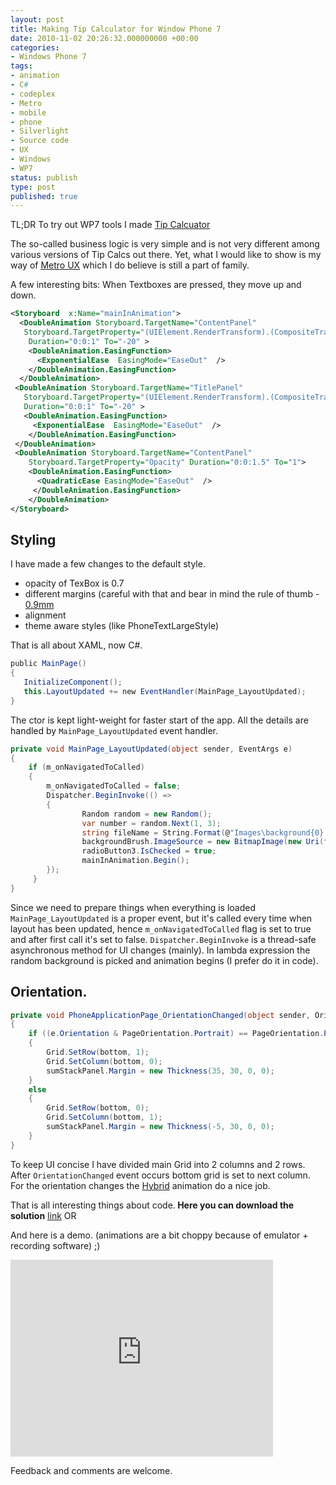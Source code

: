 ```yaml
---
layout: post
title: Making Tip Calculator for Window Phone 7
date: 2010-11-02 20:26:32.000000000 +00:00
categories:
- Windows Phone 7
tags:
- animation
- C#
- codeplex
- Metro
- mobile
- phone
- Silverlight
- Source code
- UX
- Windows
- WP7
status: publish
type: post
published: true
---
```


TL;DR To try out WP7 tools I made [Tip Calcuator](http://tipcalc.codeplex.com/)

The so-called business logic is very simple and is not very different among various versions of Tip Calcs out there. Yet, what I would like to show is my way of [Metro UX](http://en.wikipedia.org/wiki/Metro_Design_Language) which I do believe is still a part of family.

A few interesting bits: When Textboxes are pressed, they move up and down.

```xml
<Storyboard  x:Name="mainInAnimation">
  <DoubleAnimation Storyboard.TargetName="ContentPanel"
   Storyboard.TargetProperty="(UIElement.RenderTransform).(CompositeTransform.TranslateX)"
    Duration="0:0:1" To="-20" >
    <DoubleAnimation.EasingFunction>
      <ExponentialEase  EasingMode="EaseOut"  />
    </DoubleAnimation.EasingFunction>
  </DoubleAnimation>
 <DoubleAnimation Storyboard.TargetName="TitlePanel"
   Storyboard.TargetProperty="(UIElement.RenderTransform).(CompositeTransform.TranslateX)"
   Duration="0:0:1" To="-20" >
   <DoubleAnimation.EasingFunction>
     <ExponentialEase  EasingMode="EaseOut"  />
    </DoubleAnimation.EasingFunction>
 </DoubleAnimation>
 <DoubleAnimation Storyboard.TargetName="ContentPanel"
    Storyboard.TargetProperty="Opacity" Duration="0:0:1.5" To="1">
    <DoubleAnimation.EasingFunction>
      <QuadraticEase EasingMode="EaseOut"  />
     </DoubleAnimation.EasingFunction>
    </DoubleAnimation>
</Storyboard>
```

## Styling 

I have made a few changes to the default style.

- opacity of TexBox is 0.7
- different margins (careful with that and bear in mind the rule of thumb - [0.9mm](http://channel9.msdn.com/Blogs/Jaime+Rodriguez/Windows-Phone-Design-Days-Target-Sizes)
- alignment 
- theme aware styles (like PhoneTextLargeStyle)

That is all about XAML, now C#.

```c#
public MainPage()
{
   InitializeComponent();
   this.LayoutUpdated += new EventHandler(MainPage_LayoutUpdated);
}
```

The ctor is kept light-weight for faster start of the app. All the details are handled by `MainPage_LayoutUpdated` event handler.

```c#
private void MainPage_LayoutUpdated(object sender, EventArgs e)
{
    if (m_onNavigatedToCalled)
    {
        m_onNavigatedToCalled = false;
        Dispatcher.BeginInvoke(() =>
        {
                Random random = new Random();
                var number = random.Next(1, 3);
                string fileName = String.Format(@"Images\background{0}.jpg", number);
                backgroundBrush.ImageSource = new BitmapImage(new Uri(fileName, UriKind.Relative));
                radioButton3.IsChecked = true;
                mainInAnimation.Begin();
        });
     }
}
```

Since we need to prepare things when everything is loaded `MainPage_LayoutUpdated` is a proper event, but it's called every time when layout has been updated, hence `m_onNavigatedToCalled` flag is set to true and after first call it's set to false. `Dispatcher.BeginInvoke` is a thread-safe asynchronous method for UI changes (mainly). In lambda expression the random background is picked and animation begins (I prefer do it in code).

## Orientation.
```c#
private void PhoneApplicationPage_OrientationChanged(object sender, OrientationChangedEventArgs e)
{
    if ((e.Orientation & PageOrientation.Portrait) == PageOrientation.Portrait)
    {
        Grid.SetRow(bottom, 1);
        Grid.SetColumn(bottom, 0);
        sumStackPanel.Margin = new Thickness(35, 30, 0, 0);
    }
    else
    {
        Grid.SetRow(bottom, 0);
        Grid.SetColumn(bottom, 1);
        sumStackPanel.Margin = new Thickness(-5, 30, 0, 0);
    }
}
```

To keep UI concise I have divided main Grid into 2 columns and 2 rows. After `OrientationChanged` event occurs bottom grid is set to next column. For the orientation changes the <a href="http://blogs.msdn.com/b/delay/archive/2010/09/28/this-one-s-for-you-gregor-mendel-code-to-animate-and-fade-windows-phone-orientation-changes-now-supports-a-new-mode-hybrid.aspx">Hybrid</a> animation do a nice job.

That is all interesting things about code.<strong> Here you can download the solution</strong> <a href="http://hotfile.com/dl/83013028/ca2e326/TipCalc.zip.html">link</a> OR 

And here is a demo. (animations are a bit choppy because of emulator + recording software) ;)
<iframe width="420" height="315" src="https://www.youtube.com/embed/3MNSn15ZefE" frameborder="0" allowfullscreen></iframe>

Feedback and comments are welcome.
